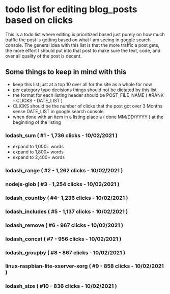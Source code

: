 # todo list for editing blog_posts based on clicks

This is a todo list where editing is prioritized based just purely on how much traffic the post is getting based on what I am seeing in goggle search console. The general idea with this list is that the more traffic a post gets, the more effort I should put into that post to make sure the text, code, and over all quality of the post is decent.

## Some things to keep in mind with this

* keep this list just at a top 10 over all for the site as a whole for now
* per category type decisions things should not be dictated by this list
* the format for each listing header should be POST_FILE_NAME ( #RANK - CLICKS - DATE_LIST )
* CLICKS should be the number of clicks that the post got over 3 Months sense DATE_LIST in google search console
* when done with an item in a listing place a ( done MM/DD/YYYY ) at the beginning of the listing

### lodash_sum ( #1 - 1,736 clicks - 10/02/2021 )
* expand to 1,000+ words
* expand to 1,800+ words
* expand to 2,400+ words

### lodash_range ( #2 - 1,262 clicks - 10/02/2021 )

### nodejs-glob ( #3 - 1,254 clicks - 10/02/2021 )

### lodash_countby ( #4- 1,236 clicks - 10/02/2021 )

### lodash_includes ( #5 - 1,137 clicks - 10/02/2021 )

### lodash_remove ( #6 - 967 clicks - 10/02/2021 )

### lodash_concat ( #7 - 956 clicks - 10/02/2021 )

### lodash_groupby ( #8 - 867 clicks - 10/02/2021 )

### linux-raspbian-lite-xserver-xorg ( #9 - 858 clicks - 10/02/2021 )

### lodash_size ( #10 - 836 clicks - 10/02/2021 )